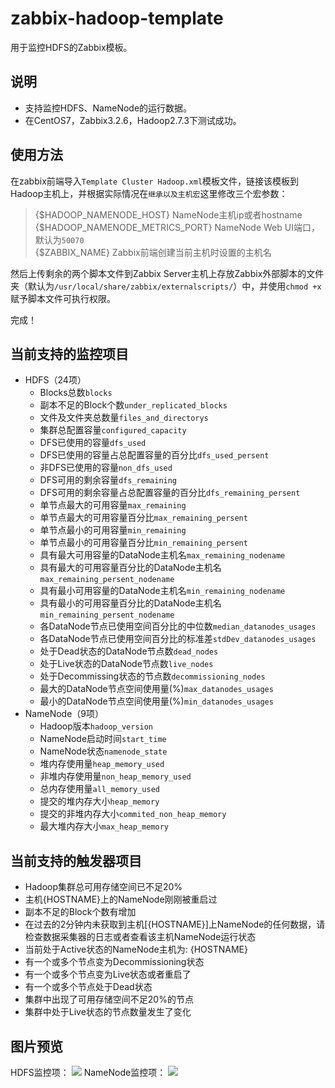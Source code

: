 # zabbix-hadoop-template
用于监控HDFS的Zabbix模板。

## 说明
- 支持监控HDFS、NameNode的运行数据。
- 在CentOS7，Zabbix3.2.6，Hadoop2.7.3下测试成功。

## 使用方法
在zabbix前端导入`Template Cluster Hadoop.xml`模板文件，链接该模板到Hadoop主机上，并根据实际情况在`继承以及主机宏`这里修改三个宏参数：
> {$HADOOP_NAMENODE_HOST} NameNode主机ip或者hostname   
> {$HADOOP_NAMENODE_METRICS_PORT} NameNode Web UI端口，默认为`50070`   
> {$ZABBIX_NAME} Zabbix前端创建当前主机时设置的主机名   

然后上传剩余的两个脚本文件到Zabbix Server主机上存放Zabbix外部脚本的文件夹（默认为`/usr/local/share/zabbix/externalscripts/`）中，并使用`chmod +x`赋予脚本文件可执行权限。

完成！

## 当前支持的监控项目
- HDFS（24项）
  - Blocks总数`blocks`
  - 副本不足的Block个数`under_replicated_blocks`
  - 文件及文件夹总数量`files_and_directorys`
  - 集群总配置容量`configured_capacity`
  - DFS已使用的容量`dfs_used`
  - DFS已使用的容量占总配置容量的百分比`dfs_used_persent`
  - 非DFS已使用的容量`non_dfs_used`
  - DFS可用的剩余容量`dfs_remaining`
  - DFS可用的剩余容量占总配置容量的百分比`dfs_remaining_persent`
  - 单节点最大的可用容量`max_remaining`
  - 单节点最大的可用容量百分比`max_remaining_persent`
  - 单节点最小的可用容量`min_remaining`
  - 单节点最小的可用容量百分比`min_remaining_persent`
  - 具有最大可用容量的DataNode主机名`max_remaining_nodename`
  - 具有最大的可用容量百分比的DataNode主机名`max_remaining_persent_nodename`
  - 具有最小可用容量的DataNode主机名`min_remaining_nodename`
  - 具有最小的可用容量百分比的DataNode主机名`min_remaining_persent_nodename`
  - 各DataNode节点已使用空间百分比的中位数`median_datanodes_usages`
  - 各DataNode节点已使用空间百分比的标准差`stdDev_datanodes_usages`
  - 处于Dead状态的DataNode节点数`dead_nodes`
  - 处于Live状态的DataNode节点数`live_nodes`
  - 处于Decommissing状态的节点数`decommissioning_nodes`
  - 最大的DataNode节点空间使用量(%)`max_datanodes_usages`
  - 最小的DataNode节点空间使用量(%)`min_datanodes_usages`
- NameNode（9项）
  - Hadoop版本`hadoop_version`
  - NameNode启动时间`start_time`
  - NameNode状态`namenode_state`
  - 堆内存使用量`heap_memory_used`
  - 非堆内存使用量`non_heap_memory_used`
  - 总内存使用量`all_memory_used`
  - 提交的堆内存大小`heap_memory`
  - 提交的非堆内存大小`commited_non_heap_memory`
  - 最大堆内存大小`max_heap_memory`

## 当前支持的触发器项目
- Hadoop集群总可用存储空间已不足20%
- 主机{HOSTNAME}上的NameNode刚刚被重启过
- 副本不足的Block个数有增加
- 在过去的2分钟内未获取到主机[{HOSTNAME}]上NameNode的任何数据，请检查数据采集器的日志或者查看该主机NameNode运行状态
- 当前处于Active状态的NameNode主机为: {HOSTNAME}
- 有一个或多个节点变为Decommissioning状态
- 有一个或多个节点变为Live状态或者重启了
- 有一个或多个节点处于Dead状态
- 集群中出现了可用存储空间不足20%的节点
- 集群中处于Live状态的节点数量发生了变化

## 图片预览 
HDFS监控项：
![](https://blogfiles-1254091060.cos.ap-shanghai.myqcloud.com/git/zabbix-template/zabbix2.png)
NameNode监控项：
![](https://blogfiles-1254091060.cos.ap-shanghai.myqcloud.com/git/zabbix-template/zabbix3.png)